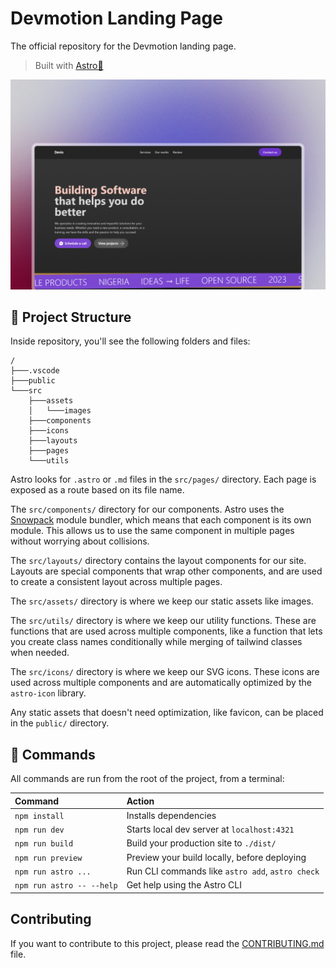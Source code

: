 # Devmotion Landing Page

The official repository for the Devmotion landing page.

> Built with [Astro🚀](https://astro.build)

![Paige preview](https://raw.githubusercontent.com/Dev-Motion/.github/main/assets/devmotion-preview.png)

## 🚀 Project Structure

Inside repository, you'll see the following folders and files:

```text
/
├───.vscode
├───public
└───src
    ├───assets
    │   └───images
    ├───components
    ├───icons
    ├───layouts
    ├───pages
    └───utils
```

Astro looks for `.astro` or `.md` files in the `src/pages/` directory. Each page is exposed as a route based on its file name.

The `src/components/` directory for our components. Astro uses the [Snowpack](https://www.snowpack.dev/) module bundler, which means that each component is its own module. This allows us to use the same component in multiple pages without worrying about collisions.

The `src/layouts/` directory contains the layout components for our site. Layouts are special components that wrap other components, and are used to create a consistent layout across multiple pages.

The `src/assets/` directory is where we keep our static assets like images.

The `src/utils/` directory is where we keep our utility functions. These are functions that are used across multiple components, like a function that lets you create class names conditionally while merging of tailwind classes when needed.

The `src/icons/` directory is where we keep our SVG icons. These icons are used across multiple components and are automatically optimized by the `astro-icon` library.

Any static assets that doesn't need optimization, like favicon, can be placed in the `public/` directory.

## 🧞 Commands

All commands are run from the root of the project, from a terminal:

| Command                   | Action                                           |
| :------------------------ | :----------------------------------------------- |
| `npm install`             | Installs dependencies                            |
| `npm run dev`             | Starts local dev server at `localhost:4321`      |
| `npm run build`           | Build your production site to `./dist/`          |
| `npm run preview`         | Preview your build locally, before deploying     |
| `npm run astro ...`       | Run CLI commands like `astro add`, `astro check` |
| `npm run astro -- --help` | Get help using the Astro CLI                     |

## Contributing

If you want to contribute to this project, please read the [CONTRIBUTING.md](#) file.
